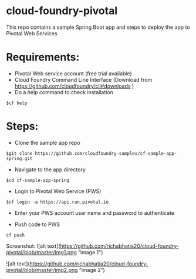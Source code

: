 # cloud-foundry-pivotal
This repo contains a sample Spring Boot app and steps to deploy the app to Pivotal Web Services


# Requirements:
* Pivotal Web service account (free trial available)
* Cloud Foundry Command Line Interface (Download from https://github.com/cloudfoundry/cli#downloads )
* Do a help command to check installation
```
$cf help
```

# Steps:
* Clone the sample app repo 
```
$git clone https://github.com/cloudfoundry-samples/cf-sample-app-spring.git
```
* Navigate to the app directory
```
$cd cf-sample-app-spring
```

* Login to Pivotal Web Service (PWS)
```
$cf login -a https://api.run.pivotal.io
```

* Enter your PWS account user name and password to authenticate

* Push code to PWS
```
cf push
```
Screenshot: 
![alt text](https://github.com/richabhatia20/cloud-foundry-pivotal/blob/master/img1.png “image 1")
 
![alt text](https://github.com/richabhatia20/cloud-foundry-pivotal/blob/master/img2.png “image 2”)
